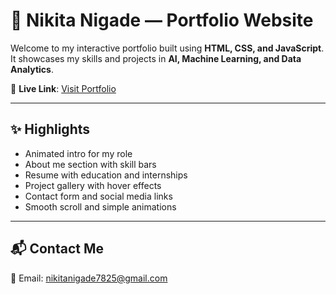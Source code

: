 # 🌟 Nikita Nigade — Portfolio Website

Welcome to my interactive portfolio built using **HTML, CSS, and JavaScript**.  
It showcases my skills and projects in **AI, Machine Learning, and Data Analytics**.

🔗 **Live Link**: [Visit Portfolio](https://nikita-nigade.netlify.app/)

---

## ✨ Highlights

- Animated intro for my role  
- About me section with skill bars  
- Resume with education and internships  
- Project gallery with hover effects  
- Contact form and social media links  
- Smooth scroll and simple animations

---
## 📬 Contact Me

📧 Email: [nikitanigade7825@gmail.com](mailto:nikitanigade7825@gmail.com)  
